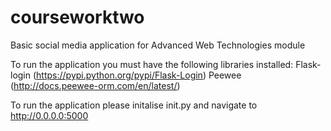 # courseworktwo
Basic social media application for Advanced Web Technologies module

To run the application you must have the following libraries installed:
Flask-login (https://pypi.python.org/pypi/Flask-Login)
Peewee (http://docs.peewee-orm.com/en/latest/)

To run the application please initalise init.py and navigate to http://0.0.0.0:5000
